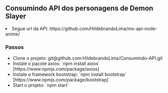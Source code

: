 ## Consumindo API dos personagens de Demon Slayer

<li>Segue url da API: https://github.com/HildebrandoLima/ms-api-node-anime/</li>

### Passos

<ul>
<li>Clone o projeto: git@github.com:HildebrandoLima/Consumindo-API.git</li>
<li>Instale o pacote axios: ´npm install axios´ [https://www.npmjs.com/package/axios]</li>
<li>Instale o framework bootstrap: ´npm install bootstrap´ [https://www.npmjs.com/package/bootstrap]</li>
<li>Start o projeto: ´npm start´ </li>
</ul>
